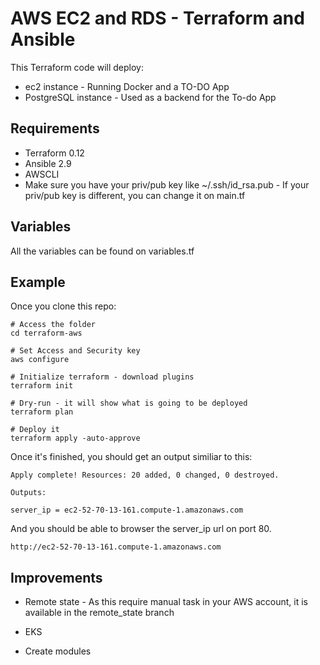 AWS EC2 and RDS - Terraform and Ansible
=========
This Terraform code will deploy:

* ec2 instance - Running Docker and a TO-DO App
* PostgreSQL instance - Used as a backend for the To-do App


Requirements
------------

* Terraform 0.12
* Ansible 2.9
* AWSCLI 
* Make sure you have your priv/pub key like ~/.ssh/id_rsa.pub - If your priv/pub key is different, you can change it on main.tf

Variables
--------------

All the variables can be found on variables.tf 


Example
----------------

Once you clone this repo:

    # Access the folder
    cd terraform-aws
    
    # Set Access and Security key
    aws configure
    
    # Initialize terraform - download plugins
    terraform init
    
    # Dry-run - it will show what is going to be deployed
    terraform plan
    
    # Deploy it
    terraform apply -auto-approve


Once it's finished, you should get an output similiar to this:
    
    Apply complete! Resources: 20 added, 0 changed, 0 destroyed.

    Outputs:

    server_ip = ec2-52-70-13-161.compute-1.amazonaws.com

And you should be able to browser the server_ip url on port 80.

    http://ec2-52-70-13-161.compute-1.amazonaws.com

Improvements
----------------

* Remote state - As this require manual task in your AWS account, it is available in the remote_state branch

* EKS

* Create modules
